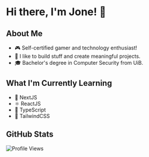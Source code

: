 # Hi there, I'm Jone! 👋

## About Me
- 🎮 Self-certified gamer and technology enthusiast!
- 🎨 I like to build stuff and create meaningful projects.
- 🎓 Bachelor's degree in Computer Security from UiB.

## What I'm Currently Learning
- 🔧 NextJS
- ⚛️ ReactJS
- 📘 TypeScript
- 🎨 TailwindCSS

## GitHub Stats
<p align="left">
  <img src="https://komarev.com/ghpvc/?username=jonethebuilder&label=Profile%20views&color=0074D9&style=flat" alt="Profile Views" />
</p>
